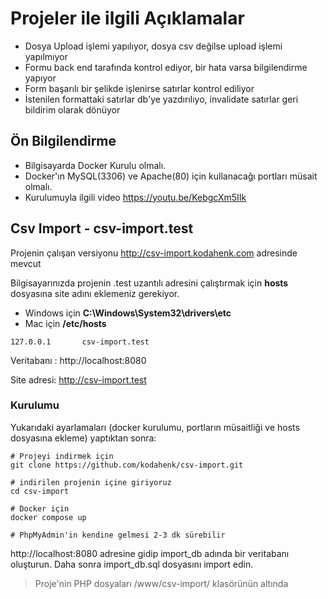 # Projeler ile ilgili Açıklamalar

- Dosya Upload işlemi yapılıyor, dosya csv değilse upload işlemi yapılmıyor
- Formu back end tarafında kontrol ediyor, bir hata varsa bilgilendirme yapıyor
- Form başarılı bir şelikde işlenirse satırlar kontrol ediliyor
- İstenilen formattaki satırlar db'ye yazdırılıyo, invalidate satırlar geri bildirim olarak dönüyor

## Ön Bilgilendirme

- Bilgisayarda Docker Kurulu olmalı.
- Docker'ın MySQL(3306) ve Apache(80) için kullanacağı portları müsait olmalı.
- Kurulumuyla ilgili video https://youtu.be/KebgcXm5IIk

## Csv Import - csv-import.test

Projenin çalışan versiyonu http://csv-import.kodahenk.com adresinde mevcut

Bilgisayarınızda projenin .test uzantılı adresini çalıştırmak için **hosts** dosyasına site adını eklemeniz gerekiyor.
- Windows için **C:\Windows\System32\drivers\etc**
- Mac için **/etc/hosts**

```
127.0.0.1       csv-import.test
```

Veritabanı : http://localhost:8080

Site adresi: http://csv-import.test


### Kurulumu
Yukarıdaki ayarlamaları (docker kurulumu, portların müsaitliği ve hosts dosyasına ekleme) yaptıktan sonra:
```
# Projeyi indirmek için
git clone https://github.com/kodahenk/csv-import.git

# indirilen projenin içine giriyoruz
cd csv-import

# Docker için
docker compose up

# PhpMyAdmin'in kendine gelmesi 2-3 dk sürebilir
```

http://localhost:8080 adresine gidip import_db adında bir veritabanı oluşturun. Daha sonra import_db.sql dosyasını import edin.

> Proje'nin PHP dosyaları /www/csv-import/ klasörünün altında
